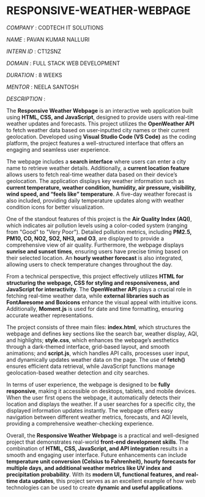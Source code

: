 # RESPONSIVE-WEATHER-WEBPAGE

*COMPANY* : CODTECH IT SOLUTIONS

*NAME* : PAVAN KUMAR NALLURI

*INTERN ID* : CT12SNZ

*DOMAIN* : FULL STACK WEB DEVELOPMENT

*DURATION* : 8 WEEKS

*MENTOR* : NEELA SANTOSH

*DESCRIPTION* : 

The **Responsive Weather Webpage** is an interactive web application built using **HTML, CSS, and JavaScript**, designed to provide users with real-time weather updates and forecasts. This project utilizes the **OpenWeather API** to fetch weather data based on user-inputted city names or their current geolocation. Developed using **Visual Studio Code (VS Code)** as the coding platform, the project features a well-structured interface that offers an engaging and seamless user experience.

The webpage includes a **search interface** where users can enter a city name to retrieve weather details. Additionally, a **current location feature** allows users to fetch real-time weather data based on their device’s geolocation. The application displays key weather information such as **current temperature, weather condition, humidity, air pressure, visibility, wind speed, and “feels like” temperature**. A five-day weather forecast is also included, providing daily temperature updates along with weather condition icons for better visualization. 

One of the standout features of this project is the **Air Quality Index (AQI)**, which indicates air pollution levels using a color-coded system (ranging from "Good" to "Very Poor"). Detailed pollution metrics, including **PM2.5, PM10, CO, NO2, SO2, NH3, and O3**, are displayed to provide a comprehensive view of air quality. Furthermore, the webpage displays **sunrise and sunset times**, ensuring users have precise timing based on their selected location. An **hourly weather forecast** is also integrated, allowing users to check temperature changes throughout the day.

From a technical perspective, this project effectively utilizes **HTML for structuring the webpage, CSS for styling and responsiveness, and JavaScript for interactivity**. The **OpenWeather API** plays a crucial role in fetching real-time weather data, while **external libraries such as FontAwesome and Boxicons** enhance the visual appeal with intuitive icons. Additionally, **Moment.js** is used for date and time formatting, ensuring accurate weather representations. 

The project consists of three main files: **index.html**, which structures the webpage and defines key sections like the search bar, weather display, AQI, and highlights; **style.css**, which enhances the webpage’s aesthetics through a dark-themed interface, grid-based layout, and smooth animations; and **script.js**, which handles API calls, processes user input, and dynamically updates weather data on the page. The use of **fetch()** ensures efficient data retrieval, while JavaScript functions manage geolocation-based weather detection and city searches.

In terms of user experience, the webpage is designed to be **fully responsive**, making it accessible on desktops, tablets, and mobile devices. When the user first opens the webpage, it automatically detects their location and displays the weather. If a user searches for a specific city, the displayed information updates instantly. The webpage offers easy navigation between different weather metrics, forecasts, and AQI levels, providing a comprehensive weather-checking experience.

Overall, the **Responsive Weather Webpage** is a practical and well-designed project that demonstrates real-world **front-end development skills**. The combination of **HTML, CSS, JavaScript, and API integration** results in a smooth and engaging user interface. Future enhancements can include **temperature unit conversion (Celsius to Fahrenheit), hourly forecasts for multiple days, and additional weather metrics like UV index and precipitation probability**. With its **modern UI, functional features, and real-time data updates**, this project serves as an excellent example of how web technologies can be used to create **dynamic and useful applications**.
